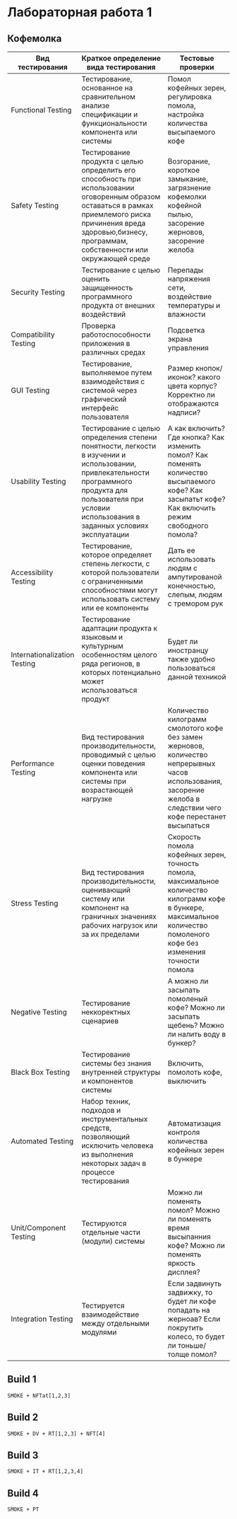 # Лабораторная работа 1

## Кофемолка

| Вид тестирования | Краткое определение вида тестирования | Тестовые проверки |
|----------------|---------|----------------|
| Functional Testing | Тестирование, основанное на сравнительном анализе спецификации и функциональности компонента или системы | Помол кофейных зерен, регулировка помола, настройка количества высыпаемого кофе|
|Safety Testing | Тестирование продукта с целью определить его способность при использовании оговоренным образом оставаться в рамках приемлемого риска причинения вреда здоровью,бизнесу, программам, собственности или окружающей среде |Возгорание, короткое замыкание, загрязнение кофемолки кофейной пылью, засорение жерновов, засорение желоба| 
|Security Testing |Тестирование с целью оценить защищенность программного продукта от внешних воздействий| Перепады напряжения сети, воздействие температуры и влажности|
|Compatibility Testing |Проверка работоспособности приложения в различных средах|Подсветка экрана управления |
|GUI Testing|Тестирование, выполняемое путем взаимодействия с системой через графический интерфейс пользователя|Размер кнопок/иконок? какого цвета корпус? Корректно ли отображаются надписи? |
|Usability Testing|Тестирование с целью определения степени понятности, легкости в изучении и использовании, привлекательности программного продукта для пользователя при условии использования в заданных условиях эксплуатации|А как включить? Где кнопка? Как изменить помол? Как поменять количество высыпаемого кофе? Как засыпатьт кофе? Как включить режим свободного помола?|
|Accessibility Testing|Тестирование, которое определяет степень легкости, с которой пользователи с ограниченными способностями могут использовать систему или ее компоненты|Дать ее использовать людям с ампутированой конечностью, слепым, людям с тремором рук |
|Internationalization Testing|Тестирование адаптации продукта к языковым и культурным особенностям целого ряда регионов, в которых потенциально может использоваться продукт| Будет ли иностранцу также удобно пользоваться данной техникой |
|Performance Testing|Вид тестирования производительности, проводимый с целью оценки поведения компонента или системы при возрастающей нагрузке|Количество килограмм смолотого кофе без замен жерновов, количество непрерывных часов использования, засорение желоба в следствии чего кофе перестанет высыпаться|
|Stress Testing|Вид тестирования производительности, оценивающий систему или компонент на граничных значениях рабочих нагрузок или за их пределами|Скорость помола кофейных зерен, точность помола, максимальное количество килограмм кофе в бункере, максимальное количество помоленого кофе без изменения точности помола|
| Negative Testing|Тестирование неккоректных сценариев|А можно ли засыпать помоленый кофе? Можно ли засыпать щебень? Можно ли налить воду в бункер? |
|Black Box Testing|Тестирование системы без знания внутренней структуры и компонентов системы| Включить, помолоть кофе, выключить|
| Automated Testing| Набор техник, подходов и инструментальных средств, позволяющий исключить человека из выполнения некоторых задач в процессе тестирования|Автоматизация контроля количества кофейных зерен в бункере|
| Unit/Component Testing|Тестируются отдельные части (модули) системы|Можно ли поменять помол? Можно ли поменять время высыпанния кофе? Можно ли поменять яркость дисплея?|
| Integration Testing|Тестируется взаимодействие между отдельными модулями|Если задвинуть задвижку, то будет ли кофе попадать на жерноав? Если покрутить колесо, то будет ли тоньше/толще помол?|
  

 ## Build 1
    SMOKE + NFTat[1,2,3]
  ## Build 2
    SMOKE + DV + RT[1,2,3] + NFT[4]
  ## Build 3
    SMOKE + IT + RT[1,2,3,4]
   ## Build 4
    SMOKE + PT
    
    
